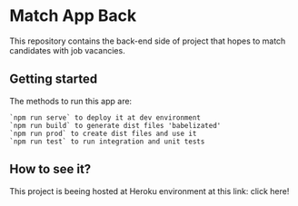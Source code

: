 # Match App Back

This repository contains the back-end side of project that hopes to match candidates with job vacancies.

## Getting started

The methods to run this app are:

    `npm run serve` to deploy it at dev environment
    `npm run build` to generate dist files 'babelizated'
    `npm run prod` to create dist files and use it
    `npm run test` to run integration and unit tests

## How to see it?

This project is beeing hosted at Heroku environment at this link: click here!


